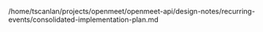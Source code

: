 /home/tscanlan/projects/openmeet/openmeet-api/design-notes/recurring-events/consolidated-implementation-plan.md